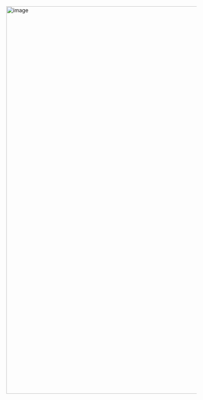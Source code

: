 <img width="736" height="1023" alt="image" src="https://github.com/user-attachments/assets/d97f08a9-8d5b-408e-8589-5f41983d6c5c" />
